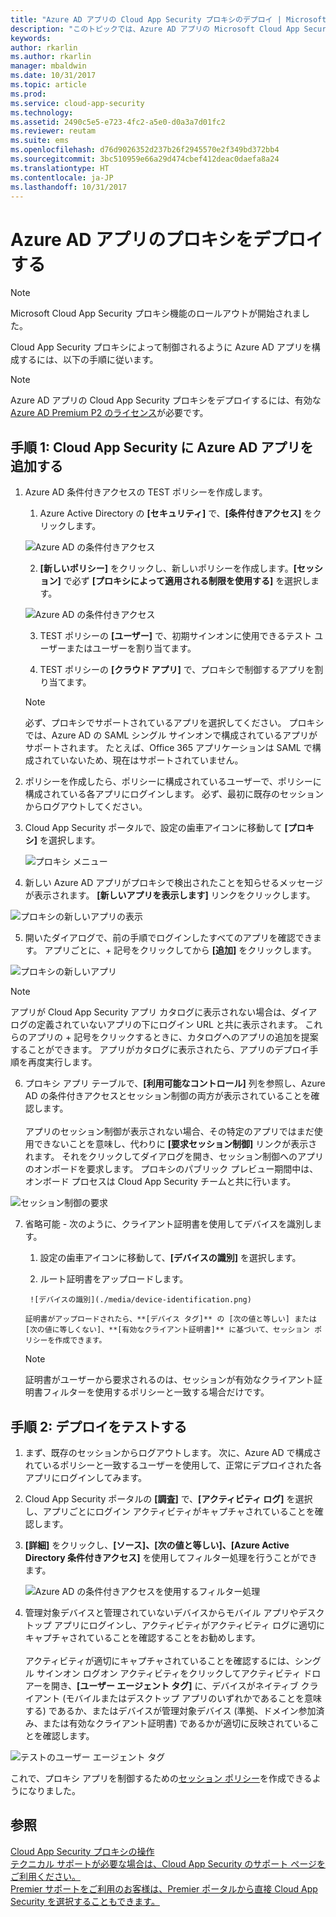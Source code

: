 ```yaml
---
title: "Azure AD アプリの Cloud App Security プロキシのデプロイ | Microsoft Docs"
description: "このトピックでは、Azure AD アプリの Microsoft Cloud App Security プロキシをデプロイする方法について説明します。"
keywords: 
author: rkarlin
ms.author: rkarlin
manager: mbaldwin
ms.date: 10/31/2017
ms.topic: article
ms.prod: 
ms.service: cloud-app-security
ms.technology: 
ms.assetid: 2490c5e5-e723-4fc2-a5e0-d0a3a7d01fc2
ms.reviewer: reutam
ms.suite: ems
ms.openlocfilehash: d76d9026352d237b26f2945570e2f349bd372bb4
ms.sourcegitcommit: 3bc510959e66a29d474cbef412deac0daefa8a24
ms.translationtype: HT
ms.contentlocale: ja-JP
ms.lasthandoff: 10/31/2017
---
```

# <a name="deploy-proxy-for-azure-ad-apps"></a>Azure AD アプリのプロキシをデプロイする

> [!NOTE]
> Microsoft Cloud App Security プロキシ機能のロールアウトが開始されました。

Cloud App Security プロキシによって制御されるように Azure AD アプリを構成するには、以下の手順に従います。

> [!NOTE]
> Azure AD アプリの Cloud App Security プロキシをデプロイするには、有効な [Azure AD Premium P2 のライセンス](https://docs.microsoft.com/azure/active-directory/license-users-groups)が必要です。

## <a name="step-1-add-azure-ad-apps-in-cloud-app-security"></a>手順 1: Cloud App Security に Azure AD アプリを追加する  

1. Azure AD 条件付きアクセスの TEST ポリシーを作成します。

    1. Azure Active Directory の **[セキュリティ]** で、**[条件付きアクセス]** をクリックします。

     ![Azure AD の条件付きアクセス](./media/aad-conditional-access.png)

    2. **[新しいポリシー]** をクリックし、新しいポリシーを作成します。**[セッション]** で必ず **[プロキシによって適用される制限を使用する]** を選択します。

     ![Azure AD の条件付きアクセス](./media/proxy-deploy-restrictions-aad.png)

    3. TEST ポリシーの **[ユーザー]** で、初期サインオンに使用できるテスト ユーザーまたはユーザーを割り当てます。
    
    4. TEST ポリシーの **[クラウド アプリ]** で、プロキシで制御するアプリを割り当てます。 

     > [!NOTE]
     >必ず、プロキシでサポートされているアプリを選択してください。 プロキシでは、Azure AD の SAML シングル サインオンで構成されているアプリがサポートされます。 たとえば、Office 365 アプリケーションは SAML で構成されていないため、現在はサポートされていません。


2.  ポリシーを作成したら、ポリシーに構成されているユーザーで、ポリシーに構成されている各アプリにログインします。 必ず、最初に既存のセッションからログアウトしてください。

3.  Cloud App Security ポータルで、設定の歯車アイコンに移動して **[プロキシ]** を選択します。 
    
      ![プロキシ メニュー](./media/proxy-menu.png)

4.  新しい Azure AD アプリがプロキシで検出されたことを知らせるメッセージが表示されます。 **[新しいアプリを表示します]** リンクをクリックします。

 ![プロキシの新しいアプリの表示](./media/proxy-view-new-apps.png)

5.  開いたダイアログで、前の手順でログインしたすべてのアプリを確認できます。 アプリごとに、+ 記号をクリックしてから **[追加]** をクリックします。

 ![プロキシの新しいアプリ](./media/proxy-new-app.png)

 > [!NOTE]
 > アプリが Cloud App Security アプリ カタログに表示されない場合は、ダイアログの定義されていないアプリの下にログイン URL と共に表示されます。 これらのアプリの + 記号をクリックするときに、カタログへのアプリの追加を提案することができます。 アプリがカタログに表示されたら、アプリのデプロイ手順を再度実行します。 

6.  プロキシ アプリ テーブルで、**[利用可能なコントロール]** 列を参照し、Azure AD の条件付きアクセスとセッション制御の両方が表示されていることを確認します。 <br></br>アプリのセッション制御が表示されない場合、その特定のアプリではまだ使用できないことを意味し、代わりに **[要求セッション制御]** リンクが表示されます。 それをクリックしてダイアログを開き、セッション制御へのアプリのオンボードを要求します。 プロキシのパブリック プレビュー期間中は、オンボード プロセスは Cloud App Security チームと共に行います。
  
 ![セッション制御の要求](./media/request-session-control.png)

7. 省略可能 - 次のように、クライアント証明書を使用してデバイスを識別します。

      1. 設定の歯車アイコンに移動して、**[デバイスの識別]** を選択します。

      2. ルート証明書をアップロードします。

        ![デバイスの識別](./media/device-identification.png)
 
       証明書がアップロードされたら、**[デバイス タグ]** の [次の値と等しい] または [次の値に等しくない]、**[有効なクライアント証明書]** に基づいて、セッション ポリシーを作成できます。
 
      > [!NOTE]
      >証明書がユーザーから要求されるのは、セッションが有効なクライアント証明書フィルターを使用するポリシーと一致する場合だけです。 

## <a name="step-2-test-the-deployment"></a>手順 2: デプロイをテストする

1. まず、既存のセッションからログアウトします。 次に、Azure AD で構成されているポリシーと一致するユーザーを使用して、正常にデプロイされた各アプリにログインしてみます。 

2.  Cloud App Security ポータルの **[調査]** で、**[アクティビティ ログ]** を選択し、アプリごとにログイン アクティビティがキャプチャされていることを確認します。

3.  **[詳細]** をクリックし、**[ソース]、[次の値と等しい]、[Azure Active Directory 条件付きアクセス]** を使用してフィルター処理を行うことができます。

     ![Azure AD の条件付きアクセスを使用するフィルター処理](./media/sso-logon.png)

3. 管理対象デバイスと管理されていないデバイスからモバイル アプリやデスクトップ アプリにログインし、アクティビティがアクティビティ ログに適切にキャプチャされていることを確認することをお勧めします。<br></br>
アクティビティが適切にキャプチャされていることを確認するには、シングル サインオン ログオン アクティビティをクリックしてアクティビティ ドロアーを開き、**[ユーザー エージェント タグ]** に、デバイスがネイティブ クライアント (モバイルまたはデスクトップ アプリのいずれかであることを意味する) であるか、またはデバイスが管理対象デバイス (準拠、ドメイン参加済み、または有効なクライアント証明書) であるかが適切に反映されていることを確認します。
 
 ![テストのユーザー エージェント タグ](./media/domain-joined.png)


これで、プロキシ アプリを制御するための[セッション ポリシー](session-policy-aad.md)を作成できるようになりました。

## <a name="see-also"></a>参照  
[Cloud App Security プロキシの操作](proxy-intro-aad.md)   
[テクニカル サポートが必要な場合は、Cloud App Security のサポート ページをご利用ください。](http://support.microsoft.com/oas/default.aspx?prid=16031)   
[Premier サポートをご利用のお客様は、Premier ポータルから直接 Cloud App Security を選択することもできます。](https://premier.microsoft.com/)  
  